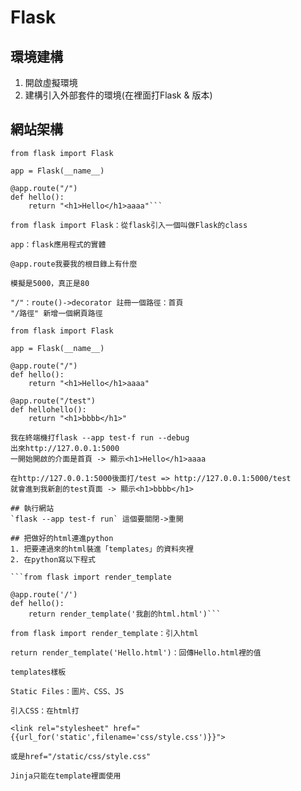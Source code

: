 # Flask
## 環境建構
1. 開啟虛擬環境
2. 建構引入外部套件的環境(在裡面打Flask & 版本)

## 網站架構
```
from flask import Flask

app = Flask(__name__)

@app.route("/")
def hello():
    return "<h1>Hello</h1>aaaa"```

from flask import Flask：從flask引入一個叫做Flask的class

app：flask應用程式的實體

@app.route我要我的根目錄上有什麼

模擬是5000，真正是80

"/"：route()->decorator 註冊一個路徑：首頁
"/路徑" 新增一個網頁路徑

from flask import Flask

app = Flask(__name__)

@app.route("/")
def hello():
    return "<h1>Hello</h1>aaaa"

@app.route("/test")
def hellohello():
    return "<h1>bbbb</h1>"

我在終端機打flask --app test-f run --debug
出來http://127.0.0.1:5000
一開始開啟的介面是首頁 -> 顯示<h1>Hello</h1>aaaa

在http://127.0.0.1:5000後面打/test => http://127.0.0.1:5000/test
就會進到我新創的test頁面 -> 顯示<h1>bbbb</h1>

## 執行網站
`flask --app test-f run` 這個要關閉->重開

## 把做好的html連進python
1. 把要連過來的html裝進「templates」的資料夾裡
2. 在python寫以下程式

```from flask import render_template

@app.route('/')
def hello():
    return render_template('我創的html.html')```

from flask import render_template：引入html

return render_template('Hello.html')：回傳Hello.html裡的值

templates樣板

Static Files：圖片、CSS、JS

引入CSS：在html打

<link rel="stylesheet" href="{{url_for('static',filename='css/style.css')}}"> 

或是href="/static/css/style.css"

Jinja只能在template裡面使用